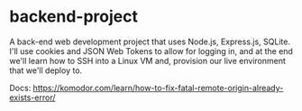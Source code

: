 # backend-project

A back-end web development project that uses Node.js, Express.js, SQLite. 
I'll use cookies and JSON Web Tokens to allow for logging in, 
and at the end we'll learn how to SSH into a Linux VM and,
provision our live environment that we'll deploy to.

Docs:
https://komodor.com/learn/how-to-fix-fatal-remote-origin-already-exists-error/